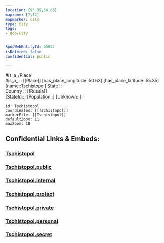 ```yaml
---
location: [55.35,50.63] 
mapzoom: [7,12] 
mapmarker: city 
type: City
tags:
- geo/City


SpocWebEntityId: 35027
isDeleted: false
confidential: public

---
```

#is_a_/Place  
#is_a_ :: [[Place]] 
[has_place_longitude::50.63] 
[has_place_latitude::55.35] 
[name::Tschistopol] 
State ::  
Country :: [[Russia]]  
[StateId::] 
[Population::] 
[Unknown::] 


```leaflet
id: Tschistopol
coordinates: [[Tschistopol]] 
markerFile: [[Tschistopol]] 
defaultZoom: 11 
maxZoom: 18
```


## Confidential Links & Embeds: 

### [Tschistopol](/_Standards/Earth/Continent/Europe/Europe~East/Russia/Russia~Volga/Tatarstan~Republic/City/Tschistopol.md) 

### [Tschistopol.public](/_public/Earth/Continent/Europe/Europe~East/Russia/Russia~Volga/Tatarstan~Republic/City/Tschistopol.public.md) 

### [Tschistopol.internal](/_internal/Earth/Continent/Europe/Europe~East/Russia/Russia~Volga/Tatarstan~Republic/City/Tschistopol.internal.md) 

### [Tschistopol.protect](/_protect/Earth/Continent/Europe/Europe~East/Russia/Russia~Volga/Tatarstan~Republic/City/Tschistopol.protect.md) 

### [Tschistopol.private](/_private/Earth/Continent/Europe/Europe~East/Russia/Russia~Volga/Tatarstan~Republic/City/Tschistopol.private.md) 

### [Tschistopol.personal](/_personal/Earth/Continent/Europe/Europe~East/Russia/Russia~Volga/Tatarstan~Republic/City/Tschistopol.personal.md) 

### [Tschistopol.secret](/_secret/Earth/Continent/Europe/Europe~East/Russia/Russia~Volga/Tatarstan~Republic/City/Tschistopol.secret.md)

